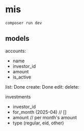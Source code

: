 # mis


`composer run dev`


## models
accounts: 
- name
- investor_id
- amount
- is_active

list: Done
create: Done
edit:
delete:

investments
- investor_id
- for_month (2025-04) // []
- amount // per month's amount
- type (regular, eid, other)
